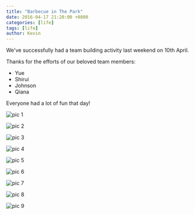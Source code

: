 ```yaml
---
title: "Barbecue in The Park"
date: 2016-04-17 21:20:00 +0800
categories: [life]
tags: [life]
author: Kevin
---
```


We've successfully had a team building activity last weekend on 10th April.

Thanks for the efforts of our beloved team members:

* Yue
* Shirui
* Johnson
* Qiana

Everyone had a lot of fun that day!

![pic 1](/images/posts/barbecue/1.pic.jpg)

![pic 2](/images/posts/barbecue/2.pic.jpg)

![pic 3](/images/posts/barbecue/3.pic.jpg)

![pic 4](/images/posts/barbecue/4.pic.jpg)

![pic 5](/images/posts/barbecue/5.pic.jpg)

![pic 6](/images/posts/barbecue/6.pic.jpg)

![pic 7](/images/posts/barbecue/7.pic.jpg)

![pic 8](/images/posts/barbecue/8.pic.jpg)

![pic 9](/images/posts/barbecue/9.pic.jpg)


